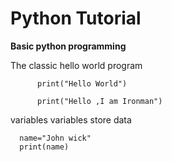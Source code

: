 # Python Tutorial
 
**Basic python programming** 


The classic hello world program

          print("Hello World")

          print("Hello ,I am Ironman")
 
 
variables 
variables store data 

      name="John wick"
      print(name)
 
